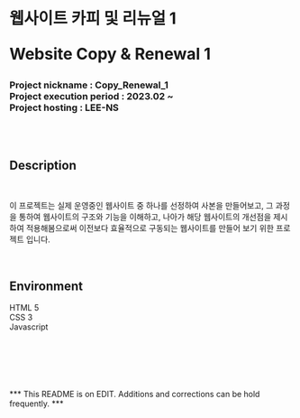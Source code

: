 <h1>
웹사이트 카피 및 리뉴얼 1
<p>Website Copy & Renewal 1</p>
</h1>
<h3>
Project nickname : Copy_Renewal_1
<br>
Project execution period : 2023.02 ~
<br>
Project hosting : LEE-NS
</h3>
<br><br>
<h2>Description</h2>
<br>
<p>
이 프로젝트는 실제 운영중인 웹사이트 중 하나를 선정하여 사본을 만들어보고, 그 과정을 통하여 웹사이트의 구조와 기능을 이해하고, 나아가 해당 웹사이트의 개선점을 제시하여
적용해봄으로써 이전보다 효율적으로 구동되는 웹사이트를 만들어 보기 위한 프로젝트 입니다.  
</p>
<br>
<h2>Environment</h2>
<div>HTML 5</div>
<div>CSS 3</div>
<div>Javascript</div>
<br><br><br><br><br><br>
*** This README is on EDIT. Additions and corrections can be hold frequently. ***
